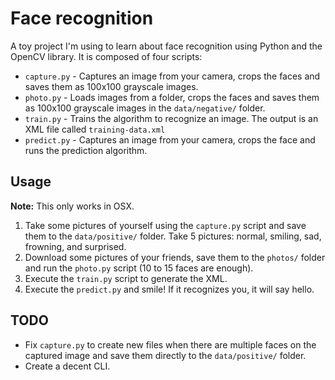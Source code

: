 # Face recognition

A toy project I'm using to learn about face recognition using Python and the OpenCV library. It is composed of four scripts:

* `capture.py` - Captures an image from your camera, crops the faces and saves them as 100x100 grayscale images.
* `photo.py` - Loads images from a folder, crops the faces and saves them as 100x100 grayscale images in the `data/negative/` folder.
* `train.py` - Trains the algorithm to recognize an image. The output is an XML file called `training-data.xml`
* `predict.py` - Captures an image from your camera, crops the face and runs the prediction algorithm.

## Usage

**Note:** This only works in OSX.

1. Take some pictures of yourself using the `capture.py` script and save them to the `data/positive/` folder. Take 5 pictures: normal, smiling, sad, frowning, and surprised.
2. Download some pictures of your friends, save them to the `photos/` folder and run the `photo.py` script (10 to 15 faces are enough).
3. Execute the `train.py` script to generate the XML.
4. Execute the `predict.py` and smile! If it recognizes you, it will say hello.


## TODO

* Fix `capture.py` to create new files when there are multiple faces on the captured image and save them directly to the `data/positive/` folder.
* Create a decent CLI.